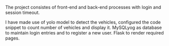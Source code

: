 The project consistes of front-end and back-end processes with login and session timeout.

I have made use of yolo model to detect the vehicles, configured the code snippet to count number of vehicles and display it.
MySQLyog as database to maintain login entries and to register a new user.
Flask to render required pages.
